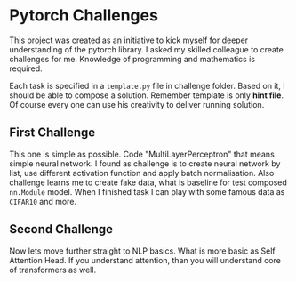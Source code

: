 # Pytorch Challenges

This project was created as an initiative to kick myself for deeper understanding of the pytorch library. 
I asked my skilled colleague to create challenges for me. Knowledge of programming and mathematics is required.

Each task is specified in a `template.py` file in challenge folder. Based on it, I should be able to compose a solution.
Remember template is only __hint file__. Of course every one can use his creativity to deliver running solution.

## First Challenge

This one is simple as possible. Code "MultiLayerPerceptron" that means simple neural network.
I found as challenge is to create neural network by list, use different activation function and apply batch normalisation. 
Also challenge learns me to create fake data, what is baseline for test composed `nn.Module` model. 
When I finished task I can play with some famous data as `CIFAR10` and more.

## Second Challenge

Now lets move further straight to NLP basics. What is more basic as Self Attention Head. If you understand attention, 
than you will understand core of transformers as well. 